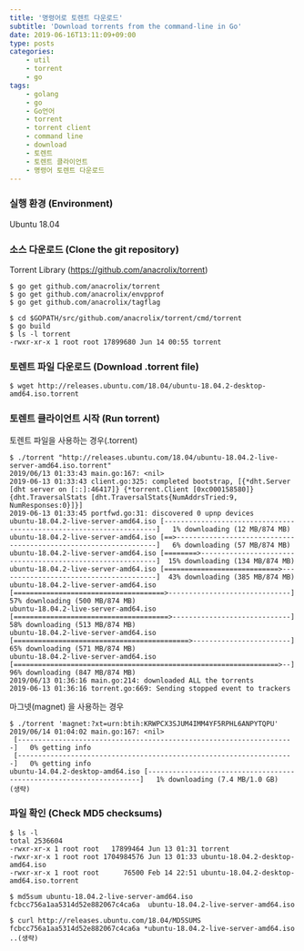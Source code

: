 ```yaml
---
title: '명령어로 토렌트 다운로드'
subtitle: 'Download torrents from the command-line in Go'
date: 2019-06-16T13:11:09+09:00
type: posts
categories:
    - util
    - torrent
    - go
tags:
    - golang
    - go
    - Go언어
    - torrent
    - torrent client
    - command line
    - download
    - 토렌트
    - 토렌트 클라이언트
    - 명령어 토렌트 다운로드
---
```


### 실행 환경 (Environment)

Ubuntu 18.04



### 소스 다운로드 (Clone the git repository)

Torrent Library (https://github.com/anacrolix/torrent)

    $ go get github.com/anacrolix/torrent
    $ go get github.com/anacrolix/envpprof
    $ go get github.com/anacrolix/tagflag

    $ cd $GOPATH/src/github.com/anacrolix/torrent/cmd/torrent
    $ go build
    $ ls -l torrent
    -rwxr-xr-x 1 root root 17899680 Jun 14 00:55 torrent

### 토렌트 파일 다운로드 (Download .torrent file)

    $ wget http://releases.ubuntu.com/18.04/ubuntu-18.04.2-desktop-amd64.iso.torrent

### 토렌트 클라이언트 시작 (Run torrent)

토렌트 파일을 사용하는 경우(.torrent)

    $ ./torrent "http://releases.ubuntu.com/18.04/ubuntu-18.04.2-live-server-amd64.iso.torrent"
    2019/06/13 01:33:43 main.go:167: <nil>
    2019-06-13 01:33:43 client.go:325: completed bootstrap, [{*dht.Server [dht server on [::]:46417]} {*torrent.Client [0xc000158580]} {dht.TraversalStats [dht.TraversalStats{NumAddrsTried:9, NumResponses:0}]}]
    2019-06-13 01:33:45 portfwd.go:31: discovered 0 upnp devices
    ubuntu-18.04.2-live-server-amd64.iso [--------------------------------------------------------------------]   1% downloading (12 MB/874 MB)
    ubuntu-18.04.2-live-server-amd64.iso [==>-----------------------------------------------------------------]   6% downloading (57 MB/874 MB)
    ubuntu-18.04.2-live-server-amd64.iso [========>-----------------------------------------------------------]  15% downloading (134 MB/874 MB)
    ubuntu-18.04.2-live-server-amd64.iso [============================>---------------------------------------]  43% downloading (385 MB/874 MB)
    ubuntu-18.04.2-live-server-amd64.iso [=====================================>------------------------------]  57% downloading (500 MB/874 MB)
    ubuntu-18.04.2-live-server-amd64.iso [======================================>-----------------------------]  58% downloading (513 MB/874 MB)
    ubuntu-18.04.2-live-server-amd64.iso [===========================================>------------------------]  65% downloading (571 MB/874 MB)
    ubuntu-18.04.2-live-server-amd64.iso [=================================================================>--]  96% downloading (847 MB/874 MB)
    2019/06/13 01:36:16 main.go:214: downloaded ALL the torrents
    2019-06-13 01:36:16 torrent.go:669: Sending stopped event to trackers

마그넷(magnet) 을 사용하는 경우

    $ ./torrent 'magnet:?xt=urn:btih:KRWPCX3SJUM4IMM4YF5RPHL6ANPYTQPU'
    2019/06/14 01:04:02 main.go:167: <nil>
     [--------------------------------------------------------------------]   0% getting info
     [--------------------------------------------------------------------]   0% getting info
    ubuntu-14.04.2-desktop-amd64.iso [--------------------------------------------------------------------]   1% downloading (7.4 MB/1.0 GB)
    (생략)

### 파일 확인 (Check MD5 checksums)

    $ ls -l
    total 2536604
    -rwxr-xr-x 1 root root   17899464 Jun 13 01:31 torrent
    -rwxr-xr-x 1 root root 1704984576 Jun 13 01:33 ubuntu-18.04.2-desktop-amd64.iso
    -rwxr-xr-x 1 root root      76500 Feb 14 22:51 ubuntu-18.04.2-desktop-amd64.iso.torrent

    $ md5sum ubuntu-18.04.2-live-server-amd64.iso
    fcbcc756a1aa5314d52e882067c4ca6a  ubuntu-18.04.2-live-server-amd64.iso

    $ curl http://releases.ubuntu.com/18.04/MD5SUMS
    fcbcc756a1aa5314d52e882067c4ca6a *ubuntu-18.04.2-live-server-amd64.iso
    ..(생략)

